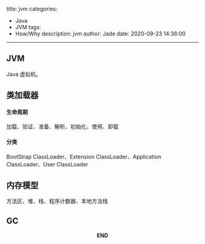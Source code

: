 title: jvm
categories:
  - Java
  - JVM
tags:
  - How/Why
description: jvm
author: Jade
date: 2020-09-23 14:36:00
---

## JVM
Java 虚拟机。

## 类加载器

#### 生命周期
加载、验证、准备、解析、初始化、使用、卸载
#### 分类
BootStrap ClassLoader、Extension ClassLoader、Application ClassLoader、User ClassLoader

## 内存模型
方法区、堆、栈、程序计数器、本地方法栈

## GC



<p style="text-align: center"><strong>END</strong></p>
